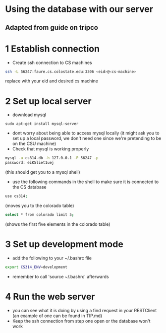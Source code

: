 # Using the database with our server
## Adapted from guide on tripco
# 1 Establish connection
* Create ssh connection to CS machines
```bash
ssh -L 56247:faure.cs.colostate.edu:3306 <eid>@<cs-machine>
```
replace with your eid and desired cs machine
# 2 Set up local server
* download mysql
```baah
sudo apt-get install mysql-server
```
* dont worry about being able to access mysql locally 
(it might ask you to set up a local password, we don't need one since we're pretending to be on the CSU machine)
* Check that mysql is working properly 
```bash
mysql -u cs314-db -h 127.0.0.1 -P 56247 -p 
password: eiK5liet1uej
```
(this should get you to a mysql shell)
* use the following commands in the shell to make sure it is connected to the CS database
```bash
use cs314;
```
(moves you to the colorado table)
```bash
select * from colorado limit 5;
```
(shows the first five elements in the colorado table)
# 3 Set up development mode
* add the following to your ~/.bashrc file
```bash
export CS314_ENV=development
```
* remember to call 'source ~/.bashrc' afterwards
# 4 Run the web server
* you can see what it is doing by using a find request in your RESTClient (an example of one can be found in TIP.md)
* Keep the ssh connection from step one open or the database won't work
